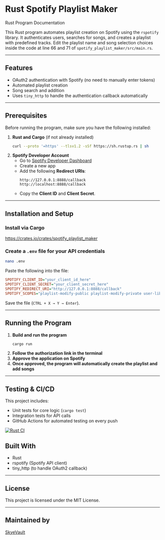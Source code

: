 # Rust Spotify Playlist Maker

Rust Program Documentation

This Rust program automates playlist creation on Spotify using the `rspotify` library. It authenticates users, searches for songs, and creates a playlist with predefined tracks. Edit the playlist name and song selection choices inside the code at line 66 and 71 of `spotify_playlist_maker/src/main.rs`.

---

## Features
- OAuth2 authentication with Spotify (no need to manually enter tokens)
- Automated playlist creation
- Song search and addition
- Uses `tiny_http` to handle the authentication callback automatically

---

## Prerequisites
Before running the program, make sure you have the following installed:

1. **Rust and Cargo** (if not already installed)  
   ```sh
   curl --proto '=https' --tlsv1.2 -sSf https://sh.rustup.rs | sh
   ```
2. **Spotify Developer Account**  
   - Go to [Spotify Developer Dashboard](https://developer.spotify.com/dashboard)
   - Create a new app
   - Add the following **Redirect URIs**:
     ```
     http://127.0.0.1:8888/callback
     http://localhost:8888/callback
     ```
   - Copy the **Client ID** and **Client Secret**.

---

## Installation and Setup

### Install via Cargo
https://crates.io/crates/spotify_playlist_maker

### Create a `.env` file for your API credentials
```sh
nano .env
```
Paste the following into the file:
```ini
SPOTIFY_CLIENT_ID="your_client_id_here"
SPOTIFY_CLIENT_SECRET="your_client_secret_here"
SPOTIFY_REDIRECT_URI="http://127.0.0.1:8888/callback"
SPOTIFY_SCOPES="playlist-modify-public playlist-modify-private user-library-read"
```
Save the file (`CTRL + X → Y → Enter`).

---

## Running the Program
1. **Build and run the program**
   ```sh
   cargo run
   ```
2. **Follow the authorization link in the terminal**
3. **Approve the application on Spotify**
4. **Once approved, the program will automatically create the playlist and add songs**

---

## Testing & CI/CD

This project includes:
- Unit tests for core logic (`cargo test`)
- Integration tests for API calls
- GitHub Actions for automated testing on every push

[![Rust CI](https://github.com/SkyeVault/Main/actions/workflows/ci.yml/badge.svg)](https://github.com/SkyeVault/Main/actions/workflows/ci.yml)

## Built With
- Rust
- rspotify (Spotify API client)
- tiny_http (to handle OAuth2 callback)

---

## License
This project is licensed under the MIT License.

---

## Maintained by
[SkyeVault](https://github.com/SkyeVault)
